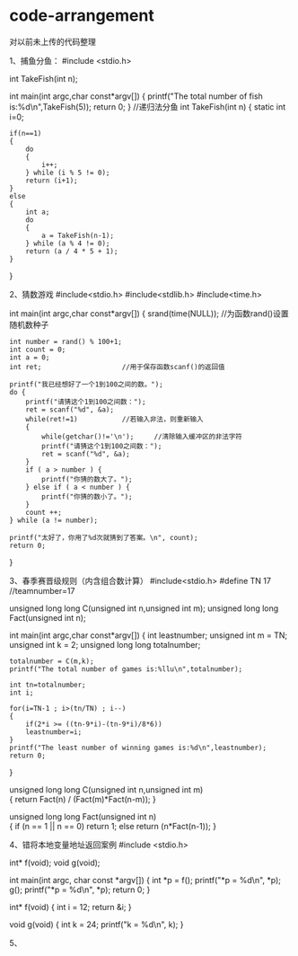 # code-arrangement
对以前未上传的代码整理

1、捕鱼分鱼：
#include <stdio.h>
 
int TakeFish(int n);
 
int main(int argc,char const*argv[])
{
    printf("The total number of fish is:%d\n",TakeFish(5));
    return 0;
}
//递归法分鱼 
int TakeFish(int n)
{
	static int i=0;
	
	if(n==1)
	{
		do
		{
			i++;
		} while (i % 5 != 0);
		return (i+1);	
	}
	else
	{
		int a;		
		do
		{
			a = TakeFish(n-1);
		} while (a % 4 != 0);
		return (a / 4 * 5 + 1);
	}
}

2、猜数游戏
#include<stdio.h>
#include<stdlib.h>
#include<time.h>

int main(int argc,char const*argv[])
{
	srand(time(NULL));			//为函数rand()设置随机数种子 
	
	int number = rand() % 100+1;
	int count = 0;
	int a = 0;
	int ret;					//用于保存函数scanf()的返回值 
	
	printf("我已经想好了一个1到100之间的数。");
	do {
		printf("请猜这个1到100之间数：");
		ret = scanf("%d", &a);
		while(ret!=1)			//若输入非法，则重新输入 
		{
			while(getchar()!='\n');		//清除输入缓冲区的非法字符 
			printf("请猜这个1到100之间数：");
			ret = scanf("%d", &a);
		}
		if ( a > number ) {
			printf("你猜的数大了。");
		} else if ( a < number ) {
			printf("你猜的数小了。");
		}
		count ++;
	} while (a != number);
	
	printf("太好了，你用了%d次就猜到了答案。\n", count);
	return 0;
}

3、春季赛晋级规则（内含组合数计算）
#include<stdio.h>
#define TN 17      			//teamnumber=17

unsigned long long C(unsigned int n,unsigned int m); 
unsigned long long Fact(unsigned int n);	

int main(int argc,char const*argv[])
{
	int leastnumber;
	unsigned int m = TN;
	unsigned int k = 2;	
	unsigned long long totalnumber;
	
	totalnumber = C(m,k);	 
	printf("The total number of games is:%llu\n",totalnumber);
	
	int tn=totalnumber;		
	int i;
	
	for(i=TN-1 ; i>(tn/TN) ; i--)
	{
		if(2*i >= ((tn-9*i)-(tn-9*i)/8*6))
		leastnumber=i;
	}
	printf("The least number of winning games is:%d\n",leastnumber);
	return 0;
}

unsigned long long C(unsigned int n,unsigned int m)		
{
	return Fact(n) / (Fact(m)*Fact(n-m));
}

unsigned long long Fact(unsigned int n)		 
{
   if (n == 1 || n == 0)
   return 1;
   else
   return (n*Fact(n-1));
}

4、错将本地变量地址返回案例
#include <stdio.h>

int* f(void);
void g(void);

int main(int argc, char const *argv[])
{
	int *p = f();
	printf("*p = %d\n", *p);
	g();
	printf("*p = %d\n", *p);
	return 0;
}

int* f(void)
{
	int i = 12;
	return &i;
}

void g(void)
{
	int k = 24;
	printf("k = %d\n", k);
}

5、

